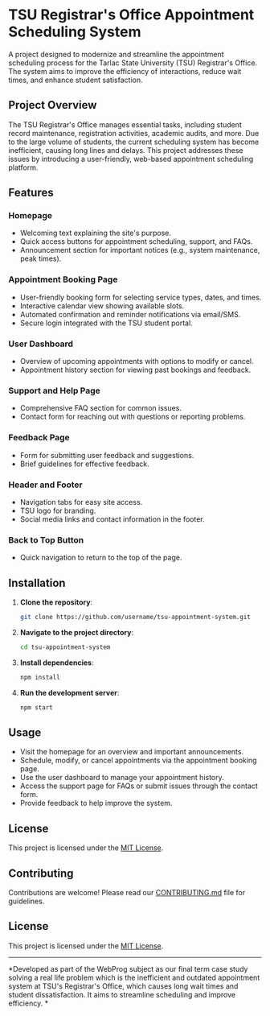 # TSU Registrar's Office Appointment Scheduling System

A project designed to modernize and streamline the appointment scheduling process for the Tarlac State University (TSU) Registrar's Office. The system aims to improve the efficiency of interactions, reduce wait times, and enhance student satisfaction.

## Project Overview
The TSU Registrar's Office manages essential tasks, including student record maintenance, registration activities, academic audits, and more. Due to the large volume of students, the current scheduling system has become inefficient, causing long lines and delays. This project addresses these issues by introducing a user-friendly, web-based appointment scheduling platform.

## Features

### Homepage
- Welcoming text explaining the site's purpose.
- Quick access buttons for appointment scheduling, support, and FAQs.
- Announcement section for important notices (e.g., system maintenance, peak times).

### Appointment Booking Page
- User-friendly booking form for selecting service types, dates, and times.
- Interactive calendar view showing available slots.
- Automated confirmation and reminder notifications via email/SMS.
- Secure login integrated with the TSU student portal.

### User Dashboard
- Overview of upcoming appointments with options to modify or cancel.
- Appointment history section for viewing past bookings and feedback.

### Support and Help Page
- Comprehensive FAQ section for common issues.
- Contact form for reaching out with questions or reporting problems.

### Feedback Page
- Form for submitting user feedback and suggestions.
- Brief guidelines for effective feedback.

### Header and Footer
- Navigation tabs for easy site access.
- TSU logo for branding.
- Social media links and contact information in the footer.

### Back to Top Button
- Quick navigation to return to the top of the page.

## Installation

1. **Clone the repository**:
    ```bash
    git clone https://github.com/username/tsu-appointment-system.git
    ```
2. **Navigate to the project directory**:
    ```bash
    cd tsu-appointment-system
    ```
3. **Install dependencies**:
    ```bash
    npm install
    ```
4. **Run the development server**:
    ```bash
    npm start
    ```

## Usage
- Visit the homepage for an overview and important announcements.
- Schedule, modify, or cancel appointments via the appointment booking page.
- Use the user dashboard to manage your appointment history.
- Access the support page for FAQs or submit issues through the contact form.
- Provide feedback to help improve the system.

## License
This project is licensed under the [MIT License](LICENSE).

## Contributing
Contributions are welcome! Please read our [CONTRIBUTING.md](CONTRIBUTING.md) file for guidelines.

## License
This project is licensed under the [MIT License](LICENSE).

---

*Developed as part of the WebProg subject as our final term case study solving a real life problem which is the inefficient and outdated appointment system at TSU's Registrar's Office, which causes long wait times and student dissatisfaction. It aims to streamline scheduling and improve efficiency. *